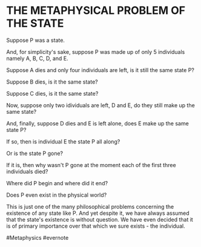 # THE METAPHYSICAL PROBLEM OF THE STATE

Suppose P was a state.

And, for simplicity's sake, suppose P was made up of only 5 individuals namely A, B, C, D, and E.

Suppose A dies and only four individuals are left, is it still the same state P?

Suppose B dies, is it the same state?

Suppose C dies, is it the same state?

Now, suppose only two idividuals are left, D and E, do they still make up the same state?

And, finally, suppose D dies and E is left alone, does E make up the same state P?

If so, then is individual E the state P all along?

Or is the state P gone?

If it is, then why wasn't P gone at the moment each of the first three individuals died?

Where did P begin and where did it end?

Does P even exist in the physical world?

This is just one of the many philosophical problems concerning the existence of any state like P. And yet despite it, we have always assumed that the state's existence is without question. We have even decided that it is of primary importance over that which we sure exists - the individual.

\#Metaphysics #evernote

